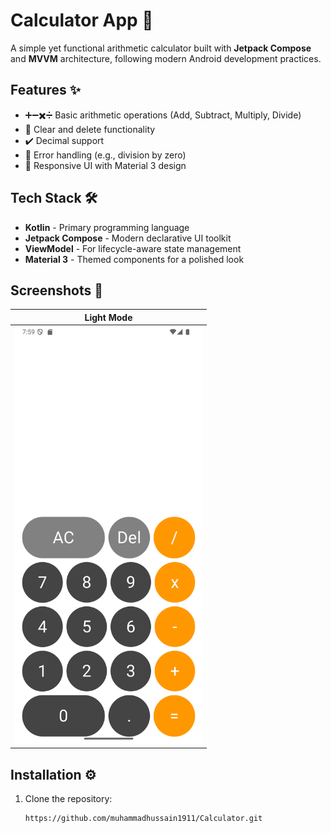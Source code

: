 # Calculator App 📱

A simple yet functional arithmetic calculator built with **Jetpack Compose** and **MVVM** architecture, following modern Android development practices.

## Features ✨
- ➕➖✖️➗ Basic arithmetic operations (Add, Subtract, Multiply, Divide)
- 🔄 Clear and delete functionality
- ✔️ Decimal support
- 🚫 Error handling (e.g., division by zero)
- 📱 Responsive UI with Material 3 design

## Tech Stack 🛠️
- **Kotlin** - Primary programming language
- **Jetpack Compose** - Modern declarative UI toolkit
- **ViewModel** - For lifecycle-aware state management
- **Material 3** - Themed components for a polished look

## Screenshots 📸
| Light Mode |
|------------|
| <img src="Calculator_image.png" width="300"> |

## Installation ⚙️
1. Clone the repository:
   ```bash
   https://github.com/muhammadhussain1911/Calculator.git
